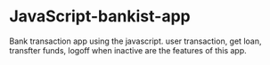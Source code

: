 # JavaScript-bankist-app

Bank transaction app using the javascript.
user transaction, get loan, transfter funds, logoff when inactive are the features of this app.
